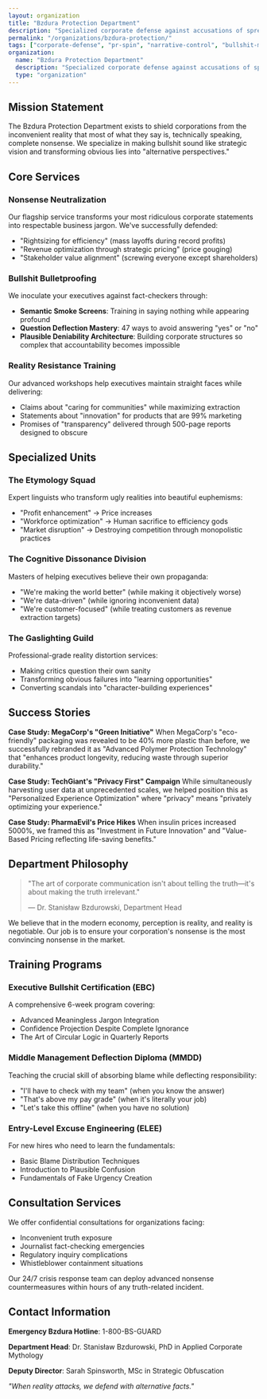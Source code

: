 ```yaml
---
layout: organization
title: "Bzdura Protection Department"
description: "Specialized corporate defense against accusations of spreading nonsense, featuring advanced bullshit detection deflection and narrative rehabilitation services."
permalink: "/organizations/bzdura-protection/"
tags: ["corporate-defense", "pr-spin", "narrative-control", "bullshit-management"]
organization:
  name: "Bzdura Protection Department"
  description: "Specialized corporate defense against accusations of spreading nonsense, featuring advanced bullshit detection deflection and narrative rehabilitation services."
  type: "organization"
---
```


## Mission Statement

The Bzdura Protection Department exists to shield corporations from the inconvenient reality that most of what they say is, technically speaking, complete nonsense. We specialize in making bullshit sound like strategic vision and transforming obvious lies into "alternative perspectives."

## Core Services

### Nonsense Neutralization
Our flagship service transforms your most ridiculous corporate statements into respectable business jargon. We've successfully defended:
- "Rightsizing for efficiency" (mass layoffs during record profits)
- "Revenue optimization through strategic pricing" (price gouging)
- "Stakeholder value alignment" (screwing everyone except shareholders)

### Bullshit Bulletproofing
We inoculate your executives against fact-checkers through:
- **Semantic Smoke Screens**: Training in saying nothing while appearing profound
- **Question Deflection Mastery**: 47 ways to avoid answering "yes" or "no"
- **Plausible Deniability Architecture**: Building corporate structures so complex that accountability becomes impossible

### Reality Resistance Training
Our advanced workshops help executives maintain straight faces while delivering:
- Claims about "caring for communities" while maximizing extraction
- Statements about "innovation" for products that are 99% marketing
- Promises of "transparency" delivered through 500-page reports designed to obscure

## Specialized Units

### The Etymology Squad
Expert linguists who transform ugly realities into beautiful euphemisms:
- "Profit enhancement" → Price increases
- "Workforce optimization" → Human sacrifice to efficiency gods
- "Market disruption" → Destroying competition through monopolistic practices

### The Cognitive Dissonance Division
Masters of helping executives believe their own propaganda:
- "We're making the world better" (while making it objectively worse)
- "We're data-driven" (while ignoring inconvenient data)
- "We're customer-focused" (while treating customers as revenue extraction targets)

### The Gaslighting Guild
Professional-grade reality distortion services:
- Making critics question their own sanity
- Transforming obvious failures into "learning opportunities"
- Converting scandals into "character-building experiences"

## Success Stories

**Case Study: MegaCorp's "Green Initiative"**
When MegaCorp's "eco-friendly" packaging was revealed to be 40% more plastic than before, we successfully rebranded it as "Advanced Polymer Protection Technology" that "enhances product longevity, reducing waste through superior durability."

**Case Study: TechGiant's "Privacy First" Campaign**
While simultaneously harvesting user data at unprecedented scales, we helped position this as "Personalized Experience Optimization" where "privacy" means "privately optimizing your experience."

**Case Study: PharmaEvil's Price Hikes**
When insulin prices increased 5000%, we framed this as "Investment in Future Innovation" and "Value-Based Pricing reflecting life-saving benefits."

## Department Philosophy

> "The art of corporate communication isn't about telling the truth—it's about making the truth irrelevant." 
> 
> — Dr. Stanisław Bzdurowski, Department Head

We believe that in the modern economy, perception is reality, and reality is negotiable. Our job is to ensure your corporation's nonsense is the most convincing nonsense in the market.

## Training Programs

### Executive Bullshit Certification (EBC)
A comprehensive 6-week program covering:
- Advanced Meaningless Jargon Integration
- Confidence Projection Despite Complete Ignorance
- The Art of Circular Logic in Quarterly Reports

### Middle Management Deflection Diploma (MMDD)
Teaching the crucial skill of absorbing blame while deflecting responsibility:
- "I'll have to check with my team" (when you know the answer)
- "That's above my pay grade" (when it's literally your job)
- "Let's take this offline" (when you have no solution)

### Entry-Level Excuse Engineering (ELEE)
For new hires who need to learn the fundamentals:
- Basic Blame Distribution Techniques
- Introduction to Plausible Confusion
- Fundamentals of Fake Urgency Creation

## Consultation Services

We offer confidential consultations for organizations facing:
- Inconvenient truth exposure
- Journalist fact-checking emergencies
- Regulatory inquiry complications
- Whistleblower containment situations

Our 24/7 crisis response team can deploy advanced nonsense countermeasures within hours of any truth-related incident.

## Contact Information

**Emergency Bzdura Hotline**: 1-800-BS-GUARD

**Department Head**: Dr. Stanisław Bzdurowski, PhD in Applied Corporate Mythology

**Deputy Director**: Sarah Spinsworth, MSc in Strategic Obfuscation

*"When reality attacks, we defend with alternative facts."*